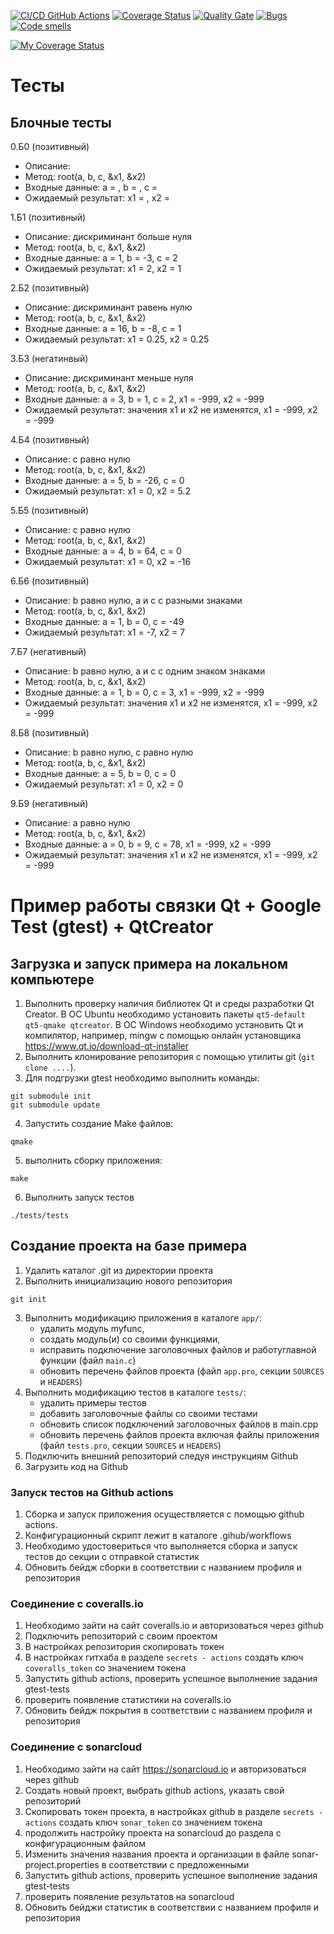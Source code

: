 [![CI/CD GitHub Actions](https://github.com/seekerk/gtest/actions/workflows/test-action.yml/badge.svg)](https://github.com/seekerk/gtest/actions/workflows/test-action.yml)
[![Coverage Status](https://coveralls.io/repos/seekerk/gtest/badge.svg?branch=master)](https://coveralls.io/github/seekerk/gtest?branch=master)
[![Quality Gate](https://sonarcloud.io/api/project_badges/measure?project=seekerk_gtest&metric=alert_status)](https://sonarcloud.io/dashboard?id=seekerk_gtest)
[![Bugs](https://sonarcloud.io/api/project_badges/measure?project=seekerk_ctest&metric=bugs)](https://sonarcloud.io/summary/new_code?id=seekerk_ctest)
[![Code smells](https://sonarcloud.io/api/project_badges/measure?project=seekerk_gtest&metric=code_smells)](https://sonarcloud.io/dashboard?id=seekerk_gtest)



[![My Coverage Status](https://coveralls.io/repos/github/Loa-cloud/mytest/badge.svg?branch=main)](https://coveralls.io/github/Loa-cloud/mytest?branch=main)


# Тесты

## Блочные тесты

0.Б0 (позитивный)
- Описание:
- Метод: root(a, b, c, &x1, &x2)
- Входные данные: a = , b = , c =
- Ожидаемый результат: x1 = , x2 =

1.Б1 (позитивный)
- Описание: дискриминант больше нуля
- Метод: root(a, b, c, &x1, &x2)
- Входные данные: a = 1, b = -3, c = 2
- Ожидаемый результат: x1 = 2, x2 = 1

2.Б2 (позитивный)
- Описание: дискриминант равень нулю
- Метод: root(a, b, c, &x1, &x2)
- Входные данные: a = 16, b = -8, c = 1
- Ожидаемый результат: x1 = 0.25, x2 = 0.25

3.Б3 (негатинвый)
- Описание: дискриминант меньше нуля
- Метод: root(a, b, c, &x1, &x2)
- Входные данные: a = 3, b = 1, c = 2, x1 = -999, x2 = -999
- Ожидаемый результат: значения х1 и х2 не изменятся, x1 = -999, x2 = -999

4.Б4 (позитивный)
- Описание: с равно нулю
- Метод: root(a, b, c, &x1, &x2)
- Входные данные: a = 5, b = -26, c = 0
- Ожидаемый результат: x1 = 0, x2 = 5.2

5.Б5 (позитивный)
- Описание: с равно нулю
- Метод: root(a, b, c, &x1, &x2)
- Входные данные: a = 4, b = 64, c = 0
- Ожидаемый результат: x1 = 0, x2 = -16

6.Б6 (позитивный)
- Описание: b равно нулю, a и c с разными знаками
- Метод: root(a, b, c, &x1, &x2)
- Входные данные: a = 1, b = 0, c = -49
- Ожидаемый результат: x1 = -7, x2 = 7

7.Б7 (негативный)
- Описание: b равно нулю, a и c с одним знаком знаками
- Метод: root(a, b, c, &x1, &x2)
- Входные данные: a = 1, b = 0, c = 3, x1 = -999, x2 = -999
- Ожидаемый результат: значения х1 и х2 не изменятся, x1 = -999, x2 = -999

8.Б8 (позитивный)
- Описание: b равно нулю, с равно нулю
- Метод: root(a, b, c, &x1, &x2)
- Входные данные: a = 5, b = 0, c = 0
- Ожидаемый результат: x1 = 0, x2 = 0

9.Б9 (негативный)
- Описание: а равно нулю
- Метод: root(a, b, c, &x1, &x2)
- Входные данные: a = 0, b = 9, c = 78, x1 = -999, x2 = -999
- Ожидаемый результат: значения х1 и х2 не изменятся, x1 = -999, x2 = -999




# Пример работы связки Qt + Google Test (gtest) + QtCreator

## Загрузка и запуск примера на локальном компьютере

1. Выполнить проверку наличия библиотек Qt и среды разработки Qt Creator. 
В ОС Ubuntu необходимо установить пакеты `qt5-default qt5-qmake qtcreator`. 
В ОС Windows необходимо установить Qt и компилятор, например, mingw с помощью онлайн установщика https://www.qt.io/download-qt-installer
2. Выполнить клонирование репозитория с помощью утилиты git (`git clone ....`).
3. Для подгрузки gtest необходимо выполнить команды:
```shell
git submodule init
git submodule update
```
4. Запустить создание Make файлов:
```shell
qmake
```
5. выполнить сборку приложения:
```shell
make
```
6. Выполнить запуск тестов
```shell
./tests/tests
```

## Создание проекта на базе примера

1. Удалить каталог .git из директории проекта
2. Выполнить инициализацию нового репозитория
```shell
git init
```
3. Выполнить модификацию приложения в каталоге `app/`: 
   - удалить модуль myfunc, 
   - создать модуль(и) со своими функциями, 
   - исправить подключение заголовочных файлов и работуглавной функции (файл `main.c`) 
   - обновить перечень файлов проекта (файл `app.pro`, секции `SOURCES` и `HEADERS`)
4. Выполнить модификацию тестов в каталоге `tests/`:
   - удалить примеры тестов
   - добавить заголовочные файлы со своими тестами
   - обновить список подключений заголовочных файлов в main.cpp
   - обновить перечень файлов проекта включая файлы приложения (файл `tests.pro`, секции `SOURCES` и `HEADERS`)
5. Подключить внешний репозиторий следуя инструкциям Github
6. Загрузить код на Github

### Запуск тестов на Github actions
1. Сборка и запуск приложения осуществляется с помощью github actions.
2. Конфигурационный скрипт лежит в каталоге .gihub/workflows
3. Необходимо удостовериться что выполняется сборка и запуск тестов до секции с отправкой статистик
4. Обновить бейдж сборки в соответствии с названием профиля и репозитория

### Соединение с coveralls.io

1. Необходимо зайти на сайт coveralls.io и авторизоваться через github
2. Подключить репозиторий с своим проектом
3. В настройках репозитория скопировать токен
4. В настройках гитхаба в разделе `secrets - actions` создать ключ `coveralls_token` со значением токена
5. Запустить github actions, проверить успешное выполнение задания gtest-tests
6. проверить появление статистики на coveralls.io
7. Обновить бейдж покрытия в соответствии с названием профиля и репозитория

### Соединение с sonarcloud
1. Необходимо зайти на сайт https://sonarcloud.io и авторизоваться через github
2. Создать новый проект, выбрать github actions, указать свой репозиторий
3. Скопировать токен проекта, в настройках github в разделе `secrets - actions` создать ключ `sonar_token` со значением токена
4. продолжить настройку проекта на sonarcloud до раздела с конфигурационным файлом
5. Изменить значения названия проекта и организации в файле sonar-project.properties в соответствии с предложенными
6. Запустить github actions, проверить успешное выполнение задания gtest-tests
7. проверить появление результатов на sonarcloud
8. Обновить бейджи статистик в соответствии с названием профиля и репозитория
